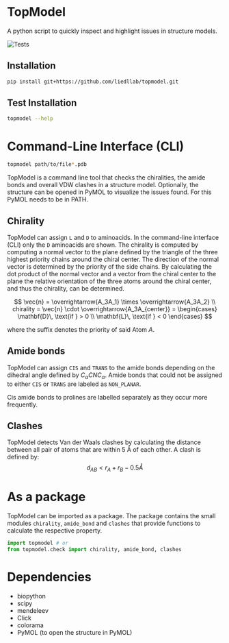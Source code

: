 # TopModel

A python script to quickly inspect and highlight issues in structure models.

![Tests](https://github.com/liedllab/TopModel/actions/workflows/tests.yml/badge.svg)

## Installation

```bash
pip install git+https://github.com/liedllab/topmodel.git
```

## Test Installation

```bash
topmodel --help
```

# Command-Line Interface (CLI)
```bash
topmodel path/to/file*.pdb
```

TopModel is a command line tool that checks the chiralities, the amide bonds and overall VDW clashes
in a structure model. Optionally, the structure can be opened in PyMOL to visualize 
the issues found. For this PyMOL needs to be in PATH.

## Chirality

TopModel can assign `L` and `D` to aminoacids. In the command-line interface (CLI) only the `D`
aminoacids are shown.
The chirality is computed by computing a normal vector to the plane defined by the triangle of the
three highest priority chains around the chiral center. The direction of the normal vector is
determined by the priority of the side chains. By calculating the dot product of the normal vector
and a vector from the chiral center to the plane the relative orientation of the three atoms around 
the chiral center, and thus the chirality, can be determined.

$$
\vec{n} =  \overrightarrow{A_3A_1} \times \overrightarrow{A_3A_2} \\
chirality = \vec{n} \cdot \overrightarrow{A_3A_{center}} = 
        \begin{cases} 
        \mathbf{D}\, \text{if } > 0 \\
        \mathbf{L}\, \text{if } < 0 
        \end{cases}
$$

where the suffix denotes the priority of said Atom $A$.
## Amide bonds

TopModel can assign `CIS` and `TRANS` to the amide bonds depending on the dihedral angle defined by
$C_{\alpha}CNC_\alpha$.
Amide bonds that could not be assigned to either `CIS` or `TRANS` are labeled as `NON_PLANAR`.

Cis amide bonds to prolines are labelled separately as they occur more frequently.

## Clashes

TopModel detects Van der Waals clashes by calculating the distance between all pair of atoms that
are within 5 Å of each other. A clash is defined by:
$$d_{AB} < r_A + r_B - 0.5Å$$

# As a package

TopModel can be imported as a package. The package contains the small modules `chirality`,
`amide_bond` and `clashes` that provide functions to calculate the respective property.

```python
import topmodel # or
from topmodel.check import chirality, amide_bond, clashes
```

# Dependencies

- biopython
- scipy
- mendeleev
- Click
- colorama
- PyMOL (to open the structure in PyMOL)
